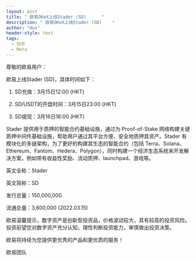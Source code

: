 ```yaml
---
layout: post
title: " 欧易OKeX上线Stader (SD)      "
description: " 欧易OKeX上线Stader (SD)    "
author: "Hux"
header-style: text
tags:
  - 知乎
  - Meta
---
```


尊敬的欧易用户：

欧易上线Stader (SD)，具体时间如下：

1. SD充值：3月15日12:00 (HKT)

2. SD/USDT的开盘时间：3月15日23:00 (HKT)

3. SD提现：3月16日18:00 (HKT)

Stader 提供用于质押的智能合约基础设施，通过为 Proof-of-Stake 网络构建关键质押中间件基础设施，帮助用户通过其平台方便、安全地质押其资产。Stader 有模块化的多链架构，为了更好的构建其生态的智能合约（包括 Terra、Solana、Ethereum、Fantom、Hedera、Polygon），同时构建一个经济生态系统来开发解决方案，例如带有收益性奖励、流动质押、launchpad、游戏等。

英文全称：Stader

英文简称：SD

发行总量：150,000,000

流通总量：3,600,000 (2022.03.15)

 

欧易温馨提示，数字资产是创新型投资品，价格波动较大，具有较高的投资风险。投资前望您对数字资产充分认知，理性判断投资能力，审慎做出投资决策。

欧易将持续为您提供更优秀的产品和更优质的服务！ 

欧易团队
